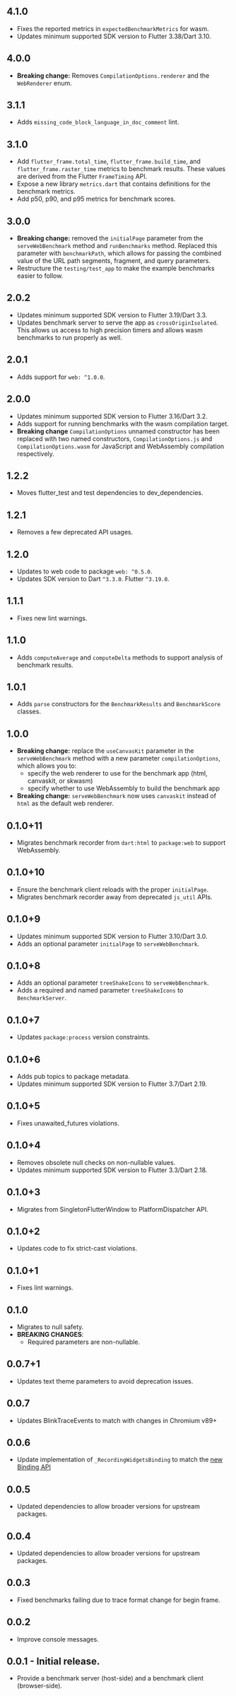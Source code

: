 ## 4.1.0

* Fixes the reported metrics in `expectedBenchmarkMetrics` for wasm.
* Updates minimum supported SDK version to Flutter 3.38/Dart 3.10.

## 4.0.0

* **Breaking change:** Removes `CompilationOptions.renderer` and the
  `WebRenderer` enum.

## 3.1.1

* Adds `missing_code_block_language_in_doc_comment` lint.

## 3.1.0

* Add `flutter_frame.total_time`, `flutter_frame.build_time`, and `flutter_frame.raster_time`
metrics to benchmark results. These values are derived from the Flutter `FrameTiming` API.
* Expose a new library `metrics.dart` that contains definitions for the benchmark metrics.
* Add p50, p90, and p95 metrics for benchmark scores.

## 3.0.0

* **Breaking change:** removed the `initialPage` parameter from the `serveWebBenchmark`
method and `runBenchmarks` method. Replaced this parameter with `benchmarkPath`, which
allows for passing the combined value of the URL path segments, fragment, and query parameters.
* Restructure the `testing/test_app` to make the example benchmarks easier to follow.

## 2.0.2

* Updates minimum supported SDK version to Flutter 3.19/Dart 3.3.
* Updates benchmark server to serve the app as `crossOriginIsolated`. This
allows us access to high precision timers and allows wasm benchmarks to run
properly as well.

## 2.0.1

* Adds support for `web: ^1.0.0`.

## 2.0.0

* Updates minimum supported SDK version to Flutter 3.16/Dart 3.2.
* Adds support for running benchmarks with the wasm compilation target.
* **Breaking change** `CompilationOptions` unnamed constructor has been replaced with
two named constructors, `CompilationOptions.js` and `CompilationOptions.wasm` for
JavaScript and WebAssembly compilation respectively.

## 1.2.2

* Moves flutter_test and test dependencies to dev_dependencies.

## 1.2.1

* Removes a few deprecated API usages.

## 1.2.0

* Updates to web code to package `web: ^0.5.0`.
* Updates SDK version to Dart `^3.3.0`. Flutter `^3.19.0`.

## 1.1.1

* Fixes new lint warnings.

## 1.1.0

* Adds `computeAverage` and `computeDelta` methods to support analysis of benchmark results.

## 1.0.1

* Adds `parse` constructors for the `BenchmarkResults` and `BenchmarkScore` classes.

## 1.0.0

* **Breaking change:** replace the `useCanvasKit` parameter in the `serveWebBenchmark`
method with a new parameter `compilationOptions`, which allows you to:
  * specify the web renderer to use for the benchmark app (html, canvaskit, or skwasm)
  * specify whether to use WebAssembly to build the benchmark app
* **Breaking change:** `serveWebBenchmark` now uses `canvaskit` instead of `html` as the
default web renderer.

## 0.1.0+11

* Migrates benchmark recorder from `dart:html` to `package:web` to support WebAssembly.

## 0.1.0+10

* Ensure the benchmark client reloads with the proper `initialPage`.
* Migrates benchmark recorder away from deprecated `js_util` APIs.

## 0.1.0+9

* Updates minimum supported SDK version to Flutter 3.10/Dart 3.0.
* Adds an optional parameter `initialPage` to `serveWebBenchmark`.

## 0.1.0+8

* Adds an optional parameter `treeShakeIcons` to `serveWebBenchmark`.
* Adds a required and named parameter `treeShakeIcons` to `BenchmarkServer`.

## 0.1.0+7

* Updates `package:process` version constraints.

## 0.1.0+6

* Adds pub topics to package metadata.
* Updates minimum supported SDK version to Flutter 3.7/Dart 2.19.

## 0.1.0+5

* Fixes unawaited_futures violations.

## 0.1.0+4

* Removes obsolete null checks on non-nullable values.
* Updates minimum supported SDK version to Flutter 3.3/Dart 2.18.

## 0.1.0+3

* Migrates from SingletonFlutterWindow to PlatformDispatcher API.

## 0.1.0+2

* Updates code to fix strict-cast violations.

## 0.1.0+1

* Fixes lint warnings.

## 0.1.0

* Migrates to null safety.
* **BREAKING CHANGES**:
    * Required parameters are non-nullable.

## 0.0.7+1

* Updates text theme parameters to avoid deprecation issues.

## 0.0.7

* Updates BlinkTraceEvents to match with changes in Chromium v89+

## 0.0.6

* Update implementation of `_RecordingWidgetsBinding` to match the [new Binding API](https://github.com/flutter/flutter/blob/master/packages/flutter/lib/src/foundation/binding.dart#L96-L128)

## 0.0.5

* Updated dependencies to allow broader versions for upstream packages.

## 0.0.4

* Updated dependencies to allow broader versions for upstream packages.

## 0.0.3

* Fixed benchmarks failing due to trace format change for begin frame.

## 0.0.2

* Improve console messages.

## 0.0.1 - Initial release.

* Provide a benchmark server (host-side) and a benchmark client (browser-side).
